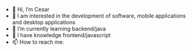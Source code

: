 - 👋 Hi, I’m Cesar
- 👀 I am interested in the development of software, mobile applications and desktop applications
- 🌱 I’m currently learning  backend/java
- 🌱 I have knowledge frontend/javascript
- 📫 How to reach me:



